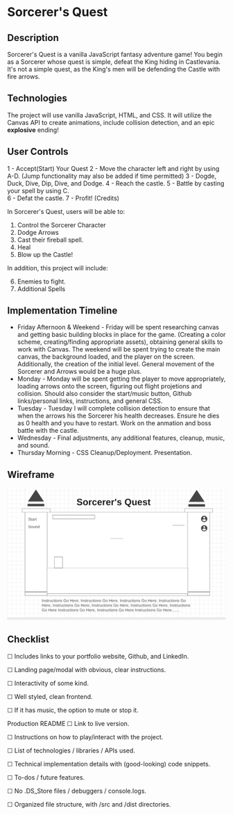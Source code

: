 # Sorcerer's Quest

## Description

Sorcerer's Quest is a vanilla JavaScript fantasy adventure game! You begin as a Sorcerer whose quest is simple, defeat the King hiding in Castlevania. It's not a simple quest, as the King's men will be defending the Castle with fire arrows. 

## Technologies 

The project will use vanilla JavaScript, HTML, and CSS. It will utilize the Canvas API to create animations, include collision detection, and an epic **explosive** ending! 

## User Controls

 1 - Accept(Start) Your Quest
 2 - Move the character left and right by using A-D. (Jump functionality may also be added if time permitted)
 3 - Dogde, Duck, Dive, Dip, Dive, and Dodge. 
 4 - Reach the castle.
 5 - Battle by casting your spell by using C.  
 6 - Defat the castle.
 7 - Profit! (Credits)

In Sorcerer's Quest, users will be able to:

1. Control the Sorcerer Character  
2. Dodge Arrows  
3. Cast their fireball spell.   
4. Heal  
5. Blow up the Castle!  

In addition, this project will include:

6. Enemies to fight.   
7. Additional Spells   

## Implementation Timeline 

- Friday Afternoon & Weekend - Friday will be spent researching canvas and getting basic building blocks in place for the game. (Creating a color scheme, creating/finding appropriate assets), obtaining general skills to work with Canvas. The weekend will be spent trying to create the main canvas, the background loaded, and the player on the screen. Additionally, the creation of the initial level. General movement of the Sorcerer and Arrows would be a huge plus. 
- Monday - Monday will be spent getting the player to move appropriately, loading arrows onto the screen, figuring out flight projetions and collision. Should also consider the start/music button, Github links/personal links, instructions, and general CSS.  
- Tuesday - Tuesday I will complete collision detection to ensure that when the arrows his the Sorcerer his health decreases. Ensure he dies as 0 health and you have to restart. Work on the anmation and boss battle with the castle. 
- Wednesday - Final adjustments, any additional features, cleanup, music, and sound. 
- Thursday Morning - CSS Cleanup/Deployment. Presentation.

## Wireframe 

![alt text](./strategy/sorcerersquestwire.png)

## Checklist

☐ Includes links to your portfolio website, Github, and LinkedIn.

☐ Landing page/modal with obvious, clear instructions.

☐ Interactivity of some kind.

☐ Well styled, clean frontend.

☐ If it has music, the option to mute or stop it.

Production README
☐ Link to live version.

☐ Instructions on how to play/interact with the project.

☐ List of technologies / libraries / APIs used.

☐ Technical implementation details with (good-looking) code snippets.

☐ To-dos / future features.

☐ No .DS_Store files / debuggers / console.logs.

☐ Organized file structure, with /src and /dist directories.